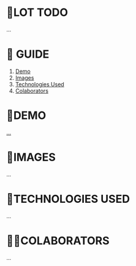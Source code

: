 # **📂LOT TODO**

...

# **📑 GUIDE**

<ol>
     <li><a href="#demo">Demo</a></li>
     <li><a href="#images">Images</a></li>
     <li><a href="#technologies-used">Technologies Used</a></li>
     <li><a href="#colaborators">Colaborators</a></li>
</ol>

# **🚀DEMO**

[...](...)

# **📸IMAGES**

...

# **💬TECHNOLOGIES USED**

...

# **👨‍💻COLABORATORS**

...
